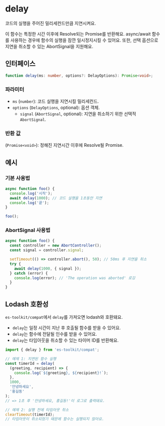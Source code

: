 # delay

코드의 실행을 주어진 밀리세컨드만큼 지연시켜요.

이 함수는 특정한 시간 이후에 Resolve되는 Promise를 반환해요. async/await 함수를 사용하는 경우에 함수의 실행을 잠깐 일시정지시킬 수 있어요. 또한, 선택 옵션으로 지연을 취소할 수 있는 AbortSignal을 지원해요.

## 인터페이스

```typescript
function delay(ms: number, options?: DelayOptions): Promise<void>;
```

### 파라미터

- `ms` (`number`): 코드 실행을 지연시킬 밀리세컨드.
- `options` (`DelayOptions`, optional): 옵션 객체.
  - `signal` (`AbortSignal`, optional): 지연을 취소하기 위한 선택적 `AbortSignal`.

### 반환 값

(`Promise<void>`): 정해진 지연시간 이후에 Resolve될 Promise.

## 예시

### 기본 사용법

```typescript
async function foo() {
  console.log('시작');
  await delay(1000); // 코드 실행을 1초동안 지연
  console.log('끝');
}

foo();
```

### AbortSignal 사용법

```typescript
async function foo() {
  const controller = new AbortController();
  const signal = controller.signal;

  setTimeout(() => controller.abort(), 50); // 50ms 후 지연을 취소
  try {
    await delay(1000, { signal });
  } catch (error) {
    console.log(error); // 'The operation was aborted' 로깅
  }
}
```

## Lodash 호환성

`es-toolkit/compat`에서 `delay`를 가져오면 lodash와 호환돼요.

- `delay`는 일정 시간이 지난 후 호출될 함수를 받을 수 있어요.
- `delay`는 함수에 전달될 인수를 받을 수 있어요.
- `delay`는 타임아웃을 취소할 수 있는 타이머 ID를 반환해요.

```typescript
import { delay } from 'es-toolkit/compat';

// 예제 1: 지연된 함수 실행
const timerId = delay(
  (greeting, recipient) => {
    console.log(`${greeting}, ${recipient}!`);
  },
  1000,
  '안녕하세요',
  '홍길동'
);
// => 1초 후 '안녕하세요, 홍길동!'이 로그로 출력돼요.

// 예제 2: 실행 전에 타임아웃 취소
clearTimeout(timerId);
// 타임아웃이 취소되었기 때문에 함수는 실행되지 않아요.
```
